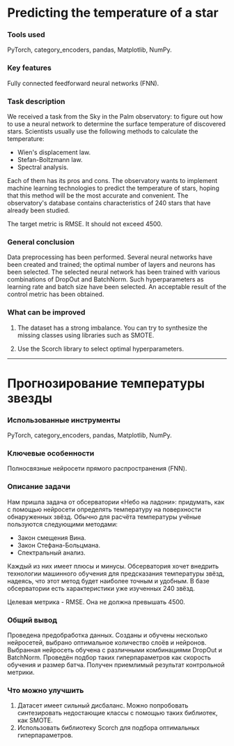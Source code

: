 # Predicting the temperature of a star

### Tools used
PyTorch, category_encoders, pandas, Matplotlib, NumPy.

### Key features
Fully connected feedforward neural networks (FNN).

### Task description
We received a task from the Sky in the Palm observatory: to figure out how to use a neural network to determine the surface temperature of discovered stars. Scientists usually use the following methods to calculate the temperature:

- Wien's displacement law.
- Stefan-Boltzmann law.
- Spectral analysis.

Each of them has its pros and cons. The observatory wants to implement machine learning technologies to predict the temperature of stars, hoping that this method will be the most accurate and convenient. The observatory's database contains characteristics of 240 stars that have already been studied.

The target metric is RMSE. It should not exceed 4500.

### General conclusion
Data preprocessing has been performed. Several neural networks have been created and trained; the optimal number of layers and neurons has been selected. The selected neural network has been trained with various combinations of DropOut and BatchNorm. Such hyperparameters as learning rate and batch size have been selected. An acceptable result of the control metric has been obtained.

### What can be improved
1. The dataset has a strong imbalance. You can try to synthesize the missing classes using libraries such as SMOTE.

2. Use the Scorch library to select optimal hyperparameters.


---
# Прогнозирование температуры звезды

### Использованные инструменты
PyTorch, category_encoders, pandas, Matplotlib, NumPy.

### Ключевые особенности
Полносвязные нейросети прямого распространения (FNN).

### Описание задачи
Нам пришла задача от обсерватории «Небо на ладони»: придумать, как с помощью нейросети определять температуру на поверхности обнаруженных звёзд. Обычно для расчёта температуры учёные пользуются следующими методами:

- Закон смещения Вина.
- Закон Стефана-Больцмана.
- Спектральный анализ.

Каждый из них имеет плюсы и минусы. Обсерватория хочет внедрить технологии машинного обучения для предсказания температуры звёзд, надеясь, что этот метод будет наиболее точным и удобным. В базе обсерватории есть характеристики уже изученных 240 звёзд.

Целевая метрика - RMSE. Она не должна превышать 4500.

### Общий вывод
Проведена предобработка данных. Созданы и обучены несколько нейросетей, выбрано оптимальное количество слоёв и нейронов. Выбранная нейросеть обучена с различными комбинациями DropOut и BatchNorm. Проведён подбор таких гиперпараметров как скорость обучения и размер батча. Получен приемлимый результат контрольной метрики.

### Что можно улучшить
1. Датасет имеет сильный дисбаланс. Можно попробовать синтезировать недостающие классы с помощью таких библиотек, как SMOTE. 
2. Использовать библиотеку Scorch для подбора оптимальных гиперпараметров.
